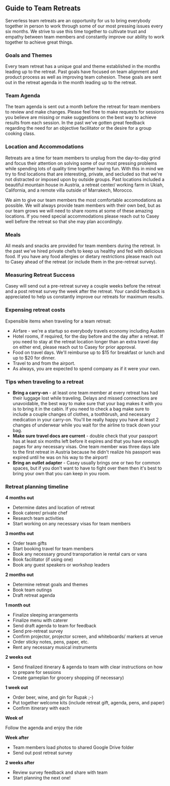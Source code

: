 ## Guide to Team Retreats

Serverless team retreats are an opportunity for us to bring everybody together in person to work through some of our most pressing issues every six months. We strive to use this time together to cultivate trust and empathy between team members and constantly improve our ability to work together to achieve great things.

### Goals and Themes

Every team retreat has a unique goal and theme established in the months leading up to the retreat. Past goals have focused on team alignment and product process as well as improving team cohesion. These goals are sent out in the retreat agenda in the month leading up to the retreat.

### Team Agenda

The team agenda is sent out a month before the retreat for team members to review and make changes. Please feel free to make requests for sessions you believe are missing or make suggestions on the best way to achieve results from each session. In the past we've gotten great feedback regarding the need for an objective facilitator or the desire for a group cooking class.

### Location and Accommodations 

Retreats are a time for team members to unplug from the day-to-day grind and focus their attention on solving some of our most pressing problems while spending lots of quality time together having fun. With this in mind we try to find locations that are interesting, private, and secluded so that we're not distracted or imposed upon by outside groups. Past locations included a beautiful mountain house in Austria, a retreat center/ working farm in Ukiah, California, and a remote villa outside of Marrakech, Morocco.

We aim to give our team members the most comfortable accomodations as possible. We will always provide team members with their own bed, but as our team grows we will need to share rooms at some of these amazing locations. If you need special accommodations please reach out to Casey well before the retreat so that she may plan accordingly.

### Meals

All meals and snacks are provided for team members during the retreat. In the past we've hired private chefs to keep us healthy and fed with delicious food. If you have any food allergies or dietary restrictions please reach out to Casey ahead of the retreat (or include them in the pre-retreat survey).

### Measuring Retreat Success

Casey will send out a pre-retreat survey a couple weeks before the retreat and a post retreat survey the week after the retreat. Your candid feedback is appreciated to help us constantly improve our retreats for maximum results. 

### Expensing retreat costs

Expensible items when traveling for a team retreat:

- Airfare - we're a startup so everybody travels economy including Austen
- Hotel rooms, if required, for the day before and the day after a retreat. If you need to stay at the retreat location longer than an extra travel day on either end, please reach out to Casey for prior approval.
- Food on travel days. We'll reimburse up to $15 for breakfast or lunch and up to $20 for dinner.
- Travel to and from the airport.
- As always, you are expected to spend company as if it were your own.

### Tips when traveling to a retreat

- **Bring a carry-on** - at least one team member at every retreat has had their luggage lost while traveling. Delays and missed connections are unavoidable, the best way to make sure that your bag makes it with you is to bring it in the cabin. If you need to check a bag make sure to include a couple changes of clothes, a toothbrush, and necessary medication in your carry-on. You'll be really happy you have at least 2 changes of underwear while you wait for the airline to track down your bag.
- **Make sure travel docs are current** - double check that your passport has at least six months left before it expires and that you have enough pages for any necessary visas. One team member was three days late to the first retreat in Austria because he didn't realize his passport was expired until he was on his way to the airport!
- **Bring an outlet adapter** - Casey usually brings one or two for common spaces,  but if you don't want to have to fight over them then it's best to bring your own that you can keep in you room.

### Retreat planning timeline

**4 months out**

- Determine dates and location of retreat
- Book caterer/ private chef
- Research team activities
- Start working on any necessary visas for team members

**3 months out** 

- Order team gifts
- Start booking travel for team members
- Book any necessary ground transportation ie rental cars or vans
- Book facilitator (if using one)
- Book any guest speakers or workshop leaders

**2 months out**

- Determine retreat goals and themes
- Book team outings
- Draft retreat agenda

**1 month out**

- Finalize sleeping arrangements
- Finalize menu with caterer
- Send draft agenda to team for feedback
- Send pre-retreat survey
- Confirm projector, projector screen, and whiteboards/ markers at venue
- Order sticky notes, pens, paper, etc.
- Rent any necessary musical instruments

**2 weeks out**

- Send finalized itinerary & agenda to team with clear instructions on how to prepare for sessions
- Create gameplan for grocery shopping (if necessary)

**1 week out**

- Order beer, wine, and gin for Rupak ;-)
- Put together welcome kits (include retreat gift, agenda, pens, and paper)
- Confirm itinerary with each

**Week of**

Follow the agenda and enjoy the ride

**Week after**

- Team members load photos to shared Google Drive folder
- Send out post retreat survey

**2 weeks after**

- Review survey feedback and share with team
- Start planning the next one!
